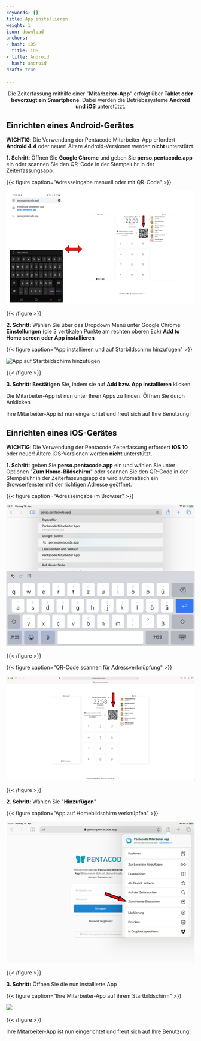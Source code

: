 ```yaml
---
keywords: []
title: App installieren
weight: 1
icon: download
anchors:
- hash: iOS
  title: iOS
- title: Android
  hash: android
draft: true

---
```

<p><center>

Die Zeiterfassung mithilfe einer "**Mitarbeiter-App**" erfolgt über **Tablet oder bevorzugt ein Smartphone**. Dabei werden die Betriebssysteme **Android** **und** **iOS** unterstützt.

</p></center>

## Einrichten eines Android-Gerätes

**WICHTIG**: Die Verwendung der Pentacode Mitarbeiter-App erfordert **Android 4.4** oder neuer! Ältere Android-Versionen werden **nicht** unterstützt.

**1. Schritt**: Öffnen Sie **Google Chrome** und geben Sie **perso.pentacode.app** ein oder scannen Sie den QR-Code in der Stempeluhr in der Zeiterfassungsapp.

{{< figure caption="Adresseingabe manuell oder mit QR-Code" >}}

**![Mitarbeiter-App Installieren](/uploads/handy_tablet_nebeneinander_bsp_app_installieren.png "Adresse eingeben")**

{{< /figure >}}

**2. Schritt**: Wählen Sie über das Dropdown Menü unter Google Chrome **Einstellungen** (die 3 vertikalen Punkte am rechten oberen Eck) **Add to Home screen oder App installieren**

{{< figure caption="App installieren und auf Starbildschirm hinzufügen" >}}

![App auf Startbildschirm hinzufügen](/uploads/app_installieren_ma-app-1.png "Mitarbeiter-App auf Startbildschirm")

{{< /figure >}}

**3. Schritt**: **Bestätigen** Sie, indem sie auf **Add bzw. App installieren** klicken

Die Mitarbeiter-App ist nun unter Ihren Apps zu finden. Öffnen Sie durch Anklicken

Ihre Mitarbeiter-App ist nun eingerichtet und freut sich auf Ihre Benutzung!

## Einrichten eines iOS-Gerätes

**WICHTIG**: Die Verwendung der Pentacode Zeiterfassung erfordert **iOS 10** oder neuer! Ältere iOS-Versionen werden **nicht** unterstützt.

**1. Schritt**: geben Sie **perso.pentacode.app** ein und wählen Sie unter Optionen "**Zum Home-Bildschirm**" oder scannen Sie den QR-Code in der Stempeluhr in der Zeiterfassungsapp da wird automatisch ein Browserfenster mit der richtigen Adresse geöffnet.

{{< figure caption="Adresseingabe im Browser" >}}

**![](/uploads/safari_adresseingabe_ma-app.png)**

{{< /figure >}}

{{< figure caption="QR-Code scannen für Adressverknüpfung" >}}

**![](/uploads/stempeloberlaeche_mit_browser_safari_mit_qrcode_pfeil.png)**

{{< /figure >}}

**2. Schritt**: Wählen Sie "**Hinzufügen**"

{{< figure caption="App auf Homebildschirm verknüpfen" >}}

![](/uploads/homebildschirm_safari_hinzufugen.png)

{{< /figure >}}

**3. Schritt:** Öffnen Sie die nun installierte App

{{< figure caption="Ihre Mitarbeiter-App auf ihrem Startbildschirm" >}}

![](/uploads/foto-19-04-21-02-16-01.png)

{{< /figure >}}

Ihre Mitarbeiter-App ist nun eingerichtet und freut sich auf Ihre Benutzung!
